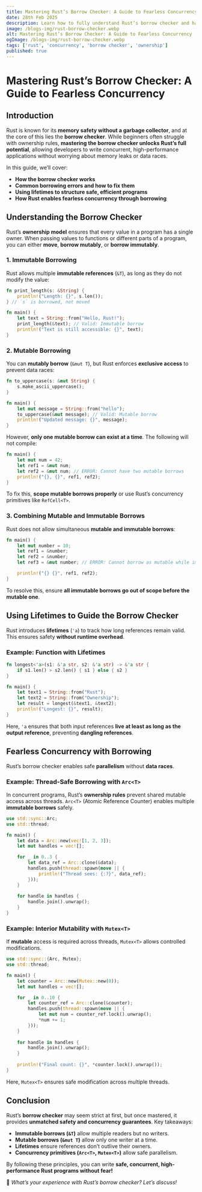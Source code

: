 ```yaml
---
title: Mastering Rust’s Borrow Checker: A Guide to Fearless Concurrency
date: 28th Feb 2025
description: Learn how to fully understand Rust’s borrow checker and harness its power to write safe, concurrent code without fear.
image: /blogs-img/rust-borrow-checker.webp
alt: Mastering Rust’s Borrow Checker: A Guide to Fearless Concurrency
ogImage: /blogs-img/rust-borrow-checker.webp
tags: ['rust', 'concurrency', 'borrow checker', 'ownership']
published: true
---
```


# Mastering Rust’s Borrow Checker: A Guide to Fearless Concurrency

## Introduction

Rust is known for its **memory safety without a garbage collector**, and at the core of this lies the **borrow checker**. While beginners often struggle with ownership rules, **mastering the borrow checker unlocks Rust’s full potential**, allowing developers to write concurrent, high-performance applications without worrying about memory leaks or data races.

In this guide, we’ll cover:
- **How the borrow checker works**
- **Common borrowing errors and how to fix them**
- **Using lifetimes to structure safe, efficient programs**
- **How Rust enables fearless concurrency through borrowing**

## Understanding the Borrow Checker

Rust’s **ownership model** ensures that every value in a program has a single owner. When passing values to functions or different parts of a program, you can either **move**, **borrow mutably**, or **borrow immutably**.

### 1. **Immutable Borrowing**

Rust allows multiple **immutable references** (`&T`), as long as they do not modify the value:

```rust
fn print_length(s: &String) {
    println!("Length: {}", s.len());
} // `s` is borrowed, not moved

fn main() {
    let text = String::from("Hello, Rust!");
    print_length(&text); // Valid: Immutable borrow
    println!("Text is still accessible: {}", text);
}
```

### 2. **Mutable Borrowing**

You can **mutably borrow** (`&mut T`), but Rust enforces **exclusive access** to prevent data races:
```rust
fn to_uppercase(s: &mut String) {
    s.make_ascii_uppercase();
}

fn main() {
    let mut message = String::from("hello");
    to_uppercase(&mut message); // Valid: Mutable borrow
    println!("Updated message: {}", message);
}
```
However, **only one mutable borrow can exist at a time**. The following will not compile:
```rust
fn main() {
    let mut num = 42;
    let ref1 = &mut num;
    let ref2 = &mut num; // ERROR: Cannot have two mutable borrows
    println!("{}, {}", ref1, ref2);
}
```
To fix this, **scope mutable borrows properly** or use Rust’s concurrency primitives like `RefCell<T>`.

### 3. **Combining Mutable and Immutable Borrows**

Rust does not allow simultaneous **mutable and immutable borrows**:
```rust
fn main() {
    let mut number = 10;
    let ref1 = &number;
    let ref2 = &number;
    let ref3 = &mut number; // ERROR: Cannot borrow as mutable while immutable references exist

    println!("{} {}", ref1, ref2);
}
```
To resolve this, ensure **all immutable borrows go out of scope before the mutable one**.

## Using Lifetimes to Guide the Borrow Checker

Rust introduces **lifetimes** (`'a`) to track how long references remain valid. This ensures safety **without runtime overhead**.

### Example: Function with Lifetimes
```rust
fn longest<'a>(s1: &'a str, s2: &'a str) -> &'a str {
    if s1.len() > s2.len() { s1 } else { s2 }
}

fn main() {
    let text1 = String::from("Rust");
    let text2 = String::from("Ownership");
    let result = longest(&text1, &text2);
    println!("Longest: {}", result);
}
```
Here, `'a` ensures that both input references **live at least as long as the output reference**, preventing **dangling references**.

## Fearless Concurrency with Borrowing

Rust’s borrow checker enables safe **parallelism** without **data races**.

### Example: Thread-Safe Borrowing with `Arc<T>`

In concurrent programs, Rust’s **ownership rules** prevent shared mutable access across threads. `Arc<T>` (Atomic Reference Counter) enables multiple **immutable borrows** safely.

```rust
use std::sync::Arc;
use std::thread;

fn main() {
    let data = Arc::new(vec![1, 2, 3]);
    let mut handles = vec![];

    for _ in 0..3 {
        let data_ref = Arc::clone(&data);
        handles.push(thread::spawn(move || {
            println!("Thread sees: {:?}", data_ref);
        }));
    }
    
    for handle in handles {
        handle.join().unwrap();
    }
}
```

### Example: Interior Mutability with `Mutex<T>`

If **mutable** access is required across threads, `Mutex<T>` allows controlled modifications.
```rust
use std::sync::{Arc, Mutex};
use std::thread;

fn main() {
    let counter = Arc::new(Mutex::new(0));
    let mut handles = vec![];

    for _ in 0..10 {
        let counter_ref = Arc::clone(&counter);
        handles.push(thread::spawn(move || {
            let mut num = counter_ref.lock().unwrap();
            *num += 1;
        }));
    }
    
    for handle in handles {
        handle.join().unwrap();
    }
    
    println!("Final count: {}", *counter.lock().unwrap());
}
```
Here, `Mutex<T>` ensures safe modification across multiple threads.

## Conclusion

Rust’s **borrow checker** may seem strict at first, but once mastered, it provides **unmatched safety and concurrency guarantees**. Key takeaways:
- **Immutable borrows (`&T`)** allow multiple readers but no writers.
- **Mutable borrows (`&mut T`)** allow only one writer at a time.
- **Lifetimes** ensure references don’t outlive their owners.
- **Concurrency primitives (`Arc<T>`, `Mutex<T>`)** allow safe parallelism.

By following these principles, you can write **safe, concurrent, high-performance Rust programs without fear!**

🚀 *What’s your experience with Rust’s borrow checker? Let’s discuss!*
